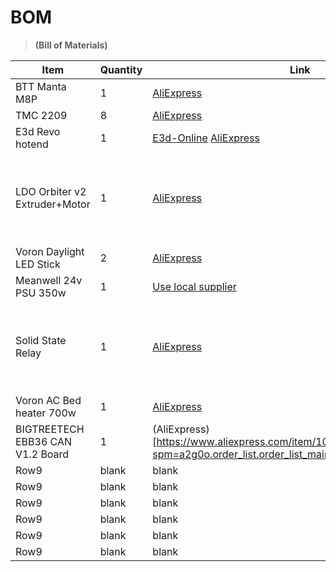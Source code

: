 # BOM
> **(Bill of Materials)**


|Item  |Quantity  |Link  |Comments  |
|---------|---------|-------|---------|
|BTT Manta M8P     |     1    |  [AliExpress](http://aliexpress.com/)   |Required|
|TMC 2209     | 8        |       [AliExpress](http://aliexpress.com/)    |Required|
|E3d Revo hotend    |      1   | [E3d-Online](https://e3d-online.com/blogs/news/rapidchangerevo) [AliExpress](https://www.aliexpress.com/item/1005007087705038.html?spm=a2g0o.productlist.0.0.3102hxtqhxtqgs&mp=1)         |Required|
|LDO Orbiter v2 Extruder+Motor    |      1   |     [AliExpress](https://www.aliexpress.com/item/1005007651018628.html?spm=a2g0o.detail.0.0.6e63CXNICXNIle&mp=1)    |Must have hardened gears and nema 14 high temp pancake motor|
|Voron Daylight LED Stick     |     2    |    [AliExpress](https://www.aliexpress.com/item/1005005913975209.html?spm=a2g0o.order_list.order_list_main.53.20381802qciXir)    |Optional |
|Meanwell 24v PSU 350w     |     1    |  [Use local supplier](RS) |Use HQ PSU|
|Solid State Relay     |   1      |   [AliExpress](http://aliexpress.com/)   |Required, if using copy relays from AL, replace with Local Originals|
|Voron AC Bed heater 700w      |       1  |   [AliExpress](http://aliexpress.com/)      |  |Required|
|BIGTREETECH EBB36  CAN V1.2 Board  |      1   |  (AliExpress)[https://www.aliexpress.com/item/1005004243206192.html?spm=a2g0o.order_list.order_list_main.70.21ef18026XvCfN]       |  blank   |
|Row9     |      blank   |  blank       |  blank   |
|Row9     |      blank   |  blank       |  blank   |
|Row9     |      blank   |  blank       |  blank   |
|Row9     |      blank   |  blank       |  blank   |
|Row9     |      blank   |  blank       |  blank   |
|Row9     |      blank   |  blank       |  blank   |
